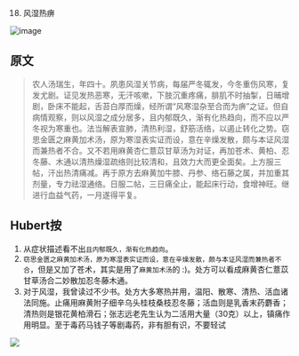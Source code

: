 18. 风湿热痹  

![image](https://mmbiz.qpic.cn/mmbiz_jpg/KnkQiaUcAGWt9ib8QwaYtnEicAtq03ibUibaFc44hxeUwS03o6ZPN6JLhPaRgQNhwliaYicGyN6cCKKWS2OKClbeFrmicg/0?wx_fmt=jpeg)  

## 原文  

> 农人汤瑞生，年四十。夙患风湿关节病，每届严冬辄发，今冬重伤风寒，复发尤剧。证见发热恶寒，无汗咳嗽，下肢沉重疼痛，腓肌不时抽掣，日晡增剧，卧床不能起，舌苔白厚而燥，经所谓“风寒湿杂至合而为痹”之证。但自病情观察，则以风湿之成分居多，且内郁既久，渐有化热趋向，而不应以严冬视为寒重也。法当解表宣肺，清热利湿，舒筋活络，以遏止转化之势。窃思金匮之麻黄加术汤，原为寒湿表实证而设，意在辛燥发散，颇与本证风湿而兼热者不合。又不若用麻黄杏仁薏苡甘草汤为对证，再加苍术、黄柏、忍冬藤、木通以清热燥湿疏络则比较清和，且效力大而更全面矣。上方服三帖，汗出热清痛减。再于原方去麻黄加牛膝、丹参、络石藤之属，并加重其剂量，专力祛湿通络。日服二帖，三日痛全止，能起床行动，食增神旺。继进行血益气药，一月遂得平复。  

## Hubert按  
1. 从症状描述看不出`且内郁既久，渐有化热趋向`。  
1. `窃思金匮之麻黄加术汤，原为寒湿表实证而设，意在辛燥发散，颇与本证风湿而兼热者不合`，但是又加了苍术，其实是用了`麻黄加术汤`的 :)。处方可以看成麻黄杏仁薏苡甘草汤合二妙散加忍冬藤木通。  
1. 对于风湿，我曾读过不少书。处方大多寒热并用，温阳、散寒、清热、活血诸法同施。止痛用麻黄附子细辛乌头桂枝桑枝忍冬藤；活血则是乳香末药麝香；清热则是银花黄柏滑石；张志远老先生认为二活用大量（30克）以上，镇痛作用明显。至于毒药马钱子等剧毒药，非有胆有识，不要轻试


![](https://upload-images.jianshu.io/upload_images/9738519-0aabc1e8a65f3ac5.png?imageMogr2/auto-orient/strip%7CimageView2/2/w/1240)  